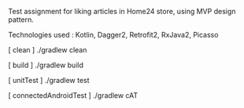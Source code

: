 Test assignment for liking articles in Home24 store, using MVP design pattern.

Technologies used : Kotlin, Dagger2, Retrofit2, RxJava2, Picasso

[ clean ]
./gradlew clean

[ build ]
./gradlew build

[ unitTest ]
./gradlew test

[ connectedAndroidTest ]
./gradlew cAT

  
